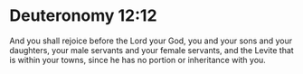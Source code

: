 # Deuteronomy 12:12

And you shall rejoice before the Lord your God, you and your sons and your daughters, your male servants and your female servants, and the Levite that is within your towns, since he has no portion or inheritance with you.
